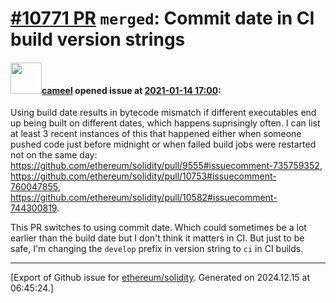 # [\#10771 PR](https://github.com/ethereum/solidity/pull/10771) `merged`: Commit date in CI build version strings

#### <img src="https://avatars.githubusercontent.com/u/137030?v=4" width="50">[cameel](https://github.com/cameel) opened issue at [2021-01-14 17:00](https://github.com/ethereum/solidity/pull/10771):

Using build date results in bytecode mismatch if different executables end up being built on different dates, which happens suprisingly often. I can list at least 3 recent instances of this that happened either when someone pushed code just before midnight or when failed build jobs were restarted not on the same day: https://github.com/ethereum/solidity/pull/9555#issuecomment-735759352, https://github.com/ethereum/solidity/pull/10753#issuecomment-760047855, https://github.com/ethereum/solidity/pull/10582#issuecomment-744300819.

This PR switches to using commit date. Which could sometimes be a lot earlier than the build date but I don't think it matters in CI. But just to be safe, I'm changing the `develop` prefix in version string to `ci` in CI builds.




-------------------------------------------------------------------------------



[Export of Github issue for [ethereum/solidity](https://github.com/ethereum/solidity). Generated on 2024.12.15 at 06:45:24.]
